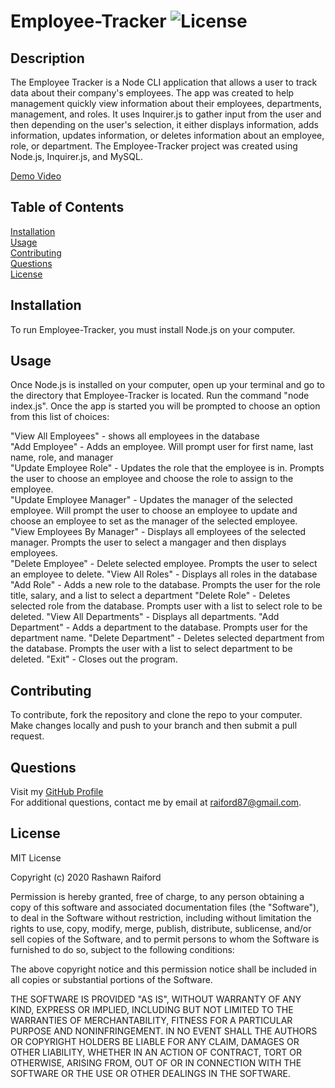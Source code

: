 # Employee-Tracker        ![License](https://img.shields.io/static/v1?label=license&message=MIT&color=brightgreen)

## Description  
The Employee Tracker is a Node CLI application that allows a user to track data about their company's employees. The app was created to help management quickly view information about their employees, departments, management, and roles. It uses Inquirer.js to gather input from the user and then depending on the user's selection, it either displays information, adds information, updates information, or deletes information about an employee, role, or department. The Employee-Tracker project was created using Node.js, Inquirer.js, and MySQL.  

[Demo Video](https://drive.google.com/file/d/1Km0506tbZrWmqECjjrLmvoTfXT-DCzyD/view)

## Table of Contents  
[Installation](#Installation)  
[Usage](#Usage)   
[Contributing](#Contributing)  
[Questions](#Questions)  
[License](#License)  

## Installation
To run Employee-Tracker, you must install Node.js on your computer.

## Usage  
Once Node.js is installed on your computer, open up your terminal and go to the directory that Employee-Tracker is located. Run the command "node index.js". Once the app is started you will be prompted to choose an option from this list of choices:

"View All Employees" - shows all employees in the database  
"Add Employee" - Adds an employee. Will prompt user for first name, last name, role, and manager  
"Update Employee Role" - Updates the role that the employee is in. Prompts the user to choose an employee and choose the role to assign to the employee.  
"Update Employee Manager" - Updates the manager of the selected employee. Will prompt the user to choose an employee to update and choose an employee to set as the manager of the selected employee.  
"View Employees By Manager" - Displays all employees of the selected manager. Prompts the user to select a mangager and then displays employees.  
"Delete Employee" - Delete selected employee. Prompts the user to select an employee to delete.
"View All Roles" - Displays all roles in the database
"Add Role" - Adds a new role to the database. Prompts the user for the role title, salary, and a list to select a department
"Delete Role" - Deletes selected role from the database. Prompts user with a list to select role to be deleted.
"View All Departments" - Displays all departments.
"Add Department" - Adds a department to the database. Prompts user for the department name.
"Delete Department" - Deletes selected department from the database. Prompts the user with a list to select department to be deleted.
"Exit" - Closes out the program.
 


## Contributing  
To contribute, fork the repository and clone the repo to your computer. Make changes locally and push to your branch and then submit a pull request.

## Questions 
Visit my [GitHub Profile](https://www.github.com/raiford2530)  
For additional questions, contact me by email at raiford87@gmail.com.  

## License  
MIT License

Copyright (c) 2020 Rashawn Raiford

Permission is hereby granted, free of charge, to any person obtaining a copy
of this software and associated documentation files (the "Software"), to deal
in the Software without restriction, including without limitation the rights
to use, copy, modify, merge, publish, distribute, sublicense, and/or sell
copies of the Software, and to permit persons to whom the Software is
furnished to do so, subject to the following conditions:

The above copyright notice and this permission notice shall be included in all
copies or substantial portions of the Software.

THE SOFTWARE IS PROVIDED "AS IS", WITHOUT WARRANTY OF ANY KIND, EXPRESS OR
IMPLIED, INCLUDING BUT NOT LIMITED TO THE WARRANTIES OF MERCHANTABILITY,
FITNESS FOR A PARTICULAR PURPOSE AND NONINFRINGEMENT. IN NO EVENT SHALL THE
AUTHORS OR COPYRIGHT HOLDERS BE LIABLE FOR ANY CLAIM, DAMAGES OR OTHER
LIABILITY, WHETHER IN AN ACTION OF CONTRACT, TORT OR OTHERWISE, ARISING FROM,
OUT OF OR IN CONNECTION WITH THE SOFTWARE OR THE USE OR OTHER DEALINGS IN THE
SOFTWARE.

